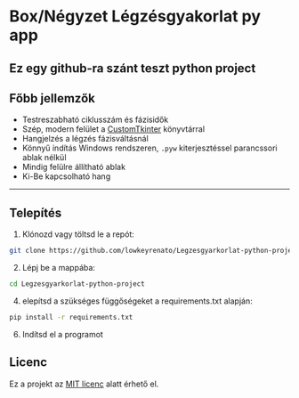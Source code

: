 # Box/Négyzet Légzésgyakorlat py app

Ez egy github-ra szánt teszt python project
---

## Főbb jellemzők

- Testreszabható ciklusszám és fázisidők  
- Szép, modern felület a [CustomTkinter](https://github.com/TomSchimansky/CustomTkinter) könyvtárral  
- Hangjelzés a légzés fázisváltásnál  
- Könnyű indítás Windows rendszeren, `.pyw` kiterjesztéssel parancssori ablak nélkül  
- Mindig felülre állítható ablak
- Ki-Be kapcsolható hang  

---

## Telepítés

1. Klónozd vagy töltsd le a repót:

```bash
git clone https://github.com/lowkeyrenato/Legzesgyarkorlat-python-project.git
```
2. Lépj be a mappába:
```bash
cd Legzesgyarkorlat-python-project
```
4. elepítsd a szükséges függőségeket a requirements.txt alapján:
```bash
pip install -r requirements.txt
```
6. Indítsd el a programot

## Licenc

Ez a projekt az [MIT licenc](./LICENSE) alatt érhető el.
